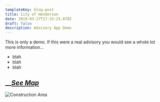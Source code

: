 ```yaml
---
templateKey: blog-post
title: City of Henderson
date: 2019-03-27T17:33:23.878Z
draft: false
description: Advisory App Demo
---
```

This is only a demo. If this were a real advisory you would see a whole lot more information...

* blah
* blah
* blah

## **__**[**_See Map_**](/?layer=Advisory&feature=4)

![](/img/pkglotconst.jpeg "Construction Area")
